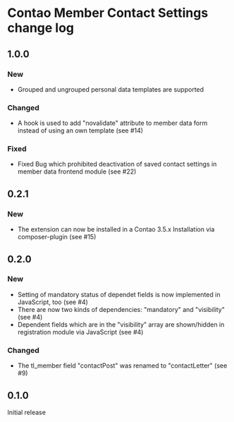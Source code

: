 # Contao Member Contact Settings change log


## 1.0.0

### New
* Grouped and ungrouped personal data templates are supported

### Changed
* A hook is used to add "novalidate" attribute to member data form instead of using an own template (see #14)

### Fixed
* Fixed Bug which prohibited deactivation of saved contact settings in member data frontend module (see #22)


## 0.2.1

### New
* The extension can now be installed in a Contao 3.5.x Installation via composer-plugin (see #15)


## 0.2.0

### New
* Setting of mandatory status of dependet fields is now implemented in JavaScript, too (see #4)
* There are now two kinds of dependencies: "mandatory" and "visibility" (see #4)
* Dependent fields which are in the "visibility" array are shown/hidden in registration module via JavaScript (see #4)

### Changed
* The tl_member field "contactPost" was renamed to "contactLetter" (see #9)


## 0.1.0
Initial release
